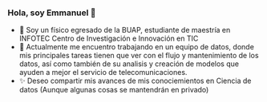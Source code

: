 ### Hola, soy Emmanuel  👋

- 🔭 Soy un físico egresado de la BUAP, estudiante de maestría en INFOTEC Centro de Investigación e Innovación en TIC
- 🌱 Actualmente me encuentro trabajando en un equipo de datos, donde mis principales tareas tienen que ver con el flujo y mantenimiento de los datos, así como también de su analisis y creación de modelos que ayuden a mejor el servicio de telecomunicaciones.
- ✨ Deseo compartir mis avances de mis conociemientos en Ciencia de datos (Aunque algunas cosas se mantendrán en privado)

<!--
**EmmanuelRR/EmmanuelRR** is a ✨ _special_ ✨ repository because its `README.md` (this file) appears on your GitHub profile.


